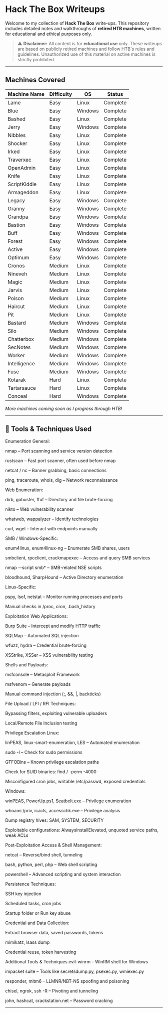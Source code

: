#  Hack The Box Writeups

Welcome to my collection of **Hack The Box** write-ups. This repository includes detailed notes and walkthroughs of **retired HTB machines**, written for educational and ethical purposes only.

> ⚠️ **Disclaimer:** All content is for **educational use** only. These writeups are based on publicly retired machines and follow HTB's rules and guidelines. Unauthorized use of this material on active machines is strictly prohibited.

---

## Machines Covered

| Machine Name | Difficulty | OS       | Status     |
|--------------|------------|----------|------------|
| Lame         | Easy       | Linux    | Complete   |
| Blue         | Easy       | Windows  | Complete   |
| Bashed       | Easy       | Linux    | Complete   |
| Jerry        | Easy       | Windows  | Complete   |
| Nibbles      | Easy       | Linux    | Complete   |
| Shocker      | Easy       | Linux    | Complete   |
| Irked        | Easy       | Linux    | Complete   |
| Traverxec    | Easy       | Linux    | Complete   |
| OpenAdmin    | Easy       | Linux    | Complete   |
| Knife        | Easy       | Linux    | Complete   |
| ScriptKiddie | Easy       | Linux    | Complete   |
| Armageddon   | Easy       | Linux    | Complete   |
| Legacy       | Easy       | Windows  | Complete   |
| Granny       | Easy       | Windows  | Complete   |
| Grandpa      | Easy       | Windows  | Complete   |
| Bastion      | Easy       | Windows  | Complete   |
| Buff         | Easy       | Windows  | Complete   |
| Forest       | Easy       | Windows  | Complete   |
| Active       | Easy       | Windows  | Complete   |
| Optimum      | Easy       | Windows  | Complete   |
| Cronos       | Medium     | Linux    | Complete   |
| Nineveh      | Medium     | Linux    | Complete   |
| Magic        | Medium     | Linux    | Complete   |
| Jarvis       | Medium     | Linux    | Complete   |
| Poison       | Medium     | Linux    | Complete   |
| Haircut      | Medium     | Linux    | Complete   |
| Pit          | Medium     | Linux    | Complete   |
| Bastard      | Medium     | Windows  | Complete   |
| Silo         | Medium     | Windows  | Complete   |
| Chatterbox   | Medium     | Windows  | Complete   |
| SecNotes     | Medium     | Windows  | Complete   |
| Worker       | Medium     | Windows  | Complete   |
| Intelligence | Medium     | Windows  | Complete   |
| Fuse         | Medium     | Windows  | Complete   |
| Kotarak      | Hard       | Linux    | Complete   |
| Tartarsauce  | Hard       | Linux    | Complete   |
| Conceal      | Hard       | Windows  | Complete   |

*More machines coming soon as I progress through HTB!*

---

## 🔧 Tools & Techniques Used
Enumeration
General:

nmap – Port scanning and service version detection

rustscan – Fast port scanner, often used before nmap

netcat / nc – Banner grabbing, basic connections

ping, traceroute, whois, dig – Network reconnaissance

Web Enumeration:

dirb, gobuster, ffuf – Directory and file brute-forcing

nikto – Web vulnerability scanner

whatweb, wappalyzer – Identify technologies

curl, wget – Interact with endpoints manually

SMB / Windows-Specific:

enum4linux, enum4linux-ng – Enumerate SMB shares, users

smbclient, rpcclient, crackmapexec – Access and query SMB services

nmap --script smb* – SMB-related NSE scripts

bloodhound, SharpHound – Active Directory enumeration

Linux-Specific:

pspy, lsof, netstat – Monitor running processes and ports

Manual checks in /proc, cron, .bash_history

Exploitation
Web Applications:

Burp Suite – Intercept and modify HTTP traffic

SQLMap – Automated SQL injection

wfuzz, hydra – Credential brute-forcing

XSStrike, XSSer – XSS vulnerability testing

Shells and Payloads:

msfconsole – Metasploit Framework

msfvenom – Generate payloads

Manual command injection (;, &&, |, backticks)

File Upload / LFI / RFI Techniques:

Bypassing filters, exploiting vulnerable uploaders

Local/Remote File Inclusion testing

Privilege Escalation
Linux:

linPEAS, linux-smart-enumeration, LES – Automated enumeration

sudo -l – Check for sudo permissions

GTFOBins – Known privilege escalation paths

Check for SUID binaries: find / -perm -4000

Misconfigured cron jobs, writable /etc/passwd, exposed credentials

Windows:

winPEAS, PowerUp.ps1, Seatbelt.exe – Privilege enumeration

whoami /priv, icacls, accesschk.exe – Privilege analysis

Dump registry hives: SAM, SYSTEM, SECURITY

Exploitable configurations: AlwaysInstallElevated, unquoted service paths, weak ACLs

Post-Exploitation
Access & Shell Management:

netcat – Reverse/bind shell, tunneling

bash, python, perl, php – Web shell scripting

powershell – Advanced scripting and system interaction

Persistence Techniques:

SSH key injection

Scheduled tasks, cron jobs

Startup folder or Run key abuse

Credential and Data Collection:

Extract browser data, saved passwords, tokens

mimikatz, lsass dump

Credential reuse, token harvesting

Additional Tools & Techniques
evil-winrm – WinRM shell for Windows

impacket suite – Tools like secretsdump.py, psexec.py, wmiexec.py

responder, mitm6 – LLMNR/NBT-NS spoofing and poisoning

chisel, ngrok, ssh -R – Pivoting and tunneling

john, hashcat, crackstation.net – Password cracking

---

